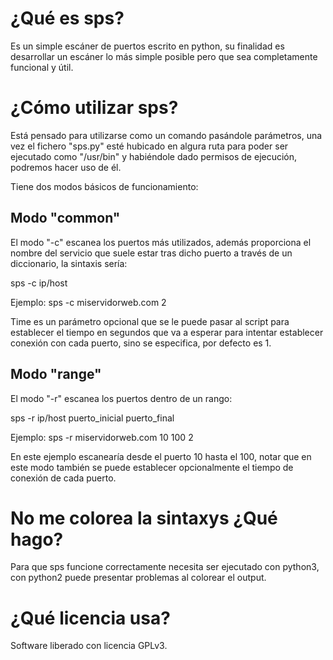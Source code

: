 # ¿Qué es sps?

Es un simple escáner de puertos escrito en python, su finalidad es desarrollar un escáner lo más simple posible pero que 
sea completamente funcional y útil.

# ¿Cómo utilizar sps?

Está pensado para utilizarse como un comando pasándole parámetros, una vez el fichero "sps.py" esté hubicado en algura ruta 
para poder ser ejecutado como "/usr/bin" y habiéndole dado permisos de ejecución, podremos hacer uso de él.

Tiene dos modos básicos de funcionamiento:

## Modo "common"

El modo "-c" escanea los puertos más utilizados, además proporciona el nombre del servicio que suele estar tras dicho puerto a través de un diccionario, la sintaxis sería:

sps -c ip/host <time>

Ejemplo: sps -c miservidorweb.com 2

Time es un parámetro opcional que se le puede pasar al script para establecer el tiempo en segundos que va a esperar para 
intentar establecer conexión con cada puerto, sino se especifica, por defecto es 1.

## Modo "range"

El modo "-r" escanea los puertos dentro de un rango:

sps -r ip/host puerto_inicial puerto_final <time>

Ejemplo: sps -r miservidorweb.com 10 100 2

En este ejemplo escanearía desde el puerto 10 hasta el 100, notar que en este modo también se puede establecer 
opcionalmente el tiempo de conexión de cada puerto.

# No me colorea la sintaxys ¿Qué hago?

Para que sps funcione correctamente necesita ser ejecutado con python3, con python2 puede presentar problemas al colorear el output.

# ¿Qué licencia usa?

Software liberado con licencia GPLv3.



